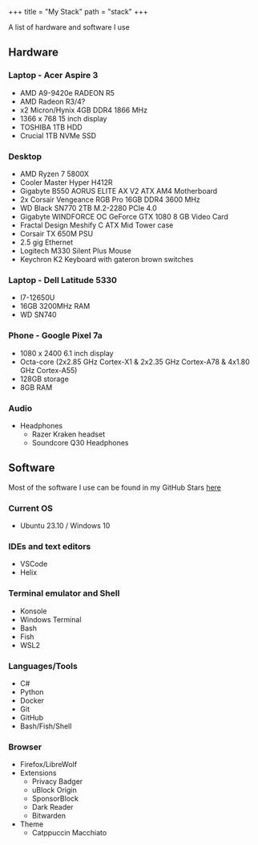 +++
title = "My Stack"
path = "stack"
+++

A list of hardware and software I use

## Hardware

### Laptop - Acer Aspire 3

- AMD A9-9420e RADEON R5
- AMD Radeon R3/4?
- x2 Micron/Hynix 4GB DDR4 1866 MHz
- 1366 x 768 15 inch display
- TOSHIBA 1TB HDD
- Crucial 1TB NVMe SSD

### Desktop

- AMD Ryzen 7 5800X
- Cooler Master Hyper H412R
- Gigabyte B550 AORUS ELITE AX V2 ATX AM4 Motherboard
- 2x Corsair Vengeance RGB Pro 16GB DDR4 3600 MHz
- WD Black SN770 2TB M.2-2280 PCIe 4.0
- Gigabyte WINDFORCE OC GeForce GTX 1080 8 GB Video Card
- Fractal Design Meshify C ATX Mid Tower case
- Corsair TX 650M PSU
- 2.5 gig Ethernet
- Logitech M330 Silent Plus Mouse
- Keychron K2 Keyboard with gateron brown switches

### Laptop - Dell Latitude 5330

- I7-12650U
- 16GB 3200MHz RAM
- WD SN740

### Phone - Google Pixel 7a

- 1080 x 2400 6.1 inch display
- Octa-core (2x2.85 GHz Cortex-X1 & 2x2.35 GHz Cortex-A78 & 4x1.80 GHz Cortex-A55)
- 128GB storage
- 8GB RAM

### Audio

- Headphones
  - Razer Kraken headset
  - Soundcore Q30 Headphones

## Software

Most of the software I use can be found in my GitHub Stars [here](https://github.com/stars/CrimsonTome/lists/my-stack)

### Current OS

- Ubuntu 23.10 / Windows 10

### IDEs and text editors

- VSCode
- Helix

### Terminal emulator and Shell

- Konsole
- Windows Terminal
- Bash
- Fish
- WSL2

### Languages/Tools

- C#
- Python
- Docker
- Git
- GitHub
- Bash/Fish/Shell

### Browser

- Firefox/LibreWolf
- Extensions
  - Privacy Badger
  - uBlock Origin
  - SponsorBlock
  - Dark Reader
  - Bitwarden
- Theme
  - Catppuccin Macchiato
